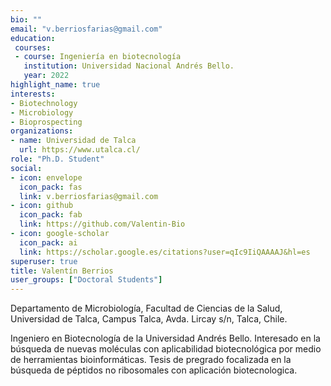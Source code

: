 ```yaml
---
bio: ""
email: "v.berriosfarias@gmail.com"
education: 
 courses:
 - course: Ingeniería en biotecnología 
   institution: Universidad Nacional Andrés Bello.
   year: 2022
highlight_name: true
interests:
- Biotechnology
- Microbiology
- Bioprospecting
organizations:
- name: Universidad de Talca
  url: https://www.utalca.cl/
role: "Ph.D. Student"
social:
- icon: envelope
  icon_pack: fas
  link: v.berriosfarias@gmail.com
- icon: github
  icon_pack: fab
  link: https://github.com/Valentin-Bio
- icon: google-scholar
  icon_pack: ai
  link: https://scholar.google.es/citations?user=qIc9IiQAAAAJ&hl=es
superuser: true
title: Valentín Berrios
user_groups: ["Doctoral Students"]
---
```

Departamento de Microbiología, Facultad de Ciencias de la Salud, Universidad de Talca, Campus Talca, Avda. Lircay s/n, Talca, Chile.
 
Ingeniero en Biotecnología de la Universidad Andrés Bello. Interesado en la búsqueda de nuevas moléculas con aplicabilidad biotecnológica por medio de herramientas bioinformáticas. Tesis de pregrado focalizada en la búsqueda de péptidos no ribosomales con aplicación biotecnologica.

